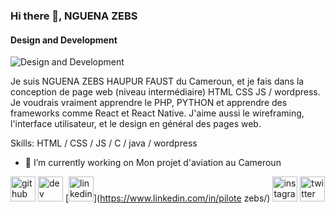 ### Hi there 👋, NGUENA ZEBS
#### Design and Development
![Design and Development](https://pbs.twimg.com/profile_banners/1313827856842199040/1645097782/1080x360)

Je suis NGUENA ZEBS HAUPUR FAUST du Cameroun, et je fais dans la conception de page web (niveau intermédiaire) HTML CSS JS / wordpress. Je voudrais vraiment apprendre le PHP, PYTHON et apprendre des frameworks comme React et React Native. J'aime aussi le wireframing, l'interface utilisateur, et le design en général des pages web.

Skills: HTML / CSS / JS / C  / java / wordpress

- 🔭 I’m currently working on Mon projet d'aviation au Cameroun 


[<img src='https://cdn.jsdelivr.net/npm/simple-icons@3.0.1/icons/github.svg' alt='github' height='40'>](https://github.com/PILOTEZEBS)  [<img src='https://cdn.jsdelivr.net/npm/simple-icons@3.0.1/icons/dev-dot-to.svg' alt='dev' height='40'>](https://dev.to/pilotezebs)  [<img src='https://cdn.jsdelivr.net/npm/simple-icons@3.0.1/icons/linkedin.svg' alt='linkedin' height='40'>](https://www.linkedin.com/in/pilote zebs/)  [<img src='https://cdn.jsdelivr.net/npm/simple-icons@3.0.1/icons/instagram.svg' alt='instagram' height='40'>](https://www.instagram.com/pilote_zebs/)  [<img src='https://cdn.jsdelivr.net/npm/simple-icons@3.0.1/icons/twitter.svg' alt='twitter' height='40'>](https://twitter.com/pilotezebs)  




